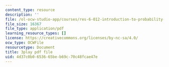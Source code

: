 ```yaml
---
content_type: resource
description: ''
file: /ol-ocw-studio-app/courses/res-6-012-introduction-to-probability-spring-2018/4d37c0b0653665beb69c70c48fcae47e_ozbtgvLKAqE.pdf
file_size: 16367
file_type: application/pdf
learning_resource_types: []
license: https://creativecommons.org/licenses/by-nc-sa/4.0/
ocw_type: OCWFile
resourcetype: Document
title: 3play pdf file
uid: 4d37c0b0-6536-65be-b69c-70c48fcae47e
---
```

